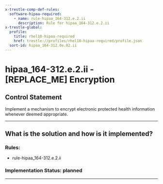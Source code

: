 ```yaml
---
x-trestle-comp-def-rules:
  software-hipaa-required:
    - name: rule-hipaa_164-312.e.2.ii
      description: Rule for hipaa_164-312.e.2.ii
x-trestle-global:
  profile:
    title: rhel10-hipaa-required
    href: trestle://profiles/rhel10-hipaa-required/profile.json
  sort-id: hipaa_164-312.0e.02.ii
---
```


# hipaa_164-312.e.2.ii - \[REPLACE_ME\] Encryption

## Control Statement

Implement a mechanism to encrypt electronic protected health information whenever deemed appropriate.

______________________________________________________________________

## What is the solution and how is it implemented?

<!-- For implementation status enter one of: implemented, partial, planned, alternative, not-applicable -->

<!-- Note that the list of rules under ### Rules: is read-only and changes will not be captured after assembly to JSON -->

<!-- Add control implementation description here for control: hipaa_164-312.e.2.ii -->

### Rules:

  - rule-hipaa_164-312.e.2.ii

### Implementation Status: planned

______________________________________________________________________
